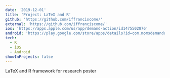 ```yaml
---
date: '2019-12-01'
title: 'Project: LaTeX and R'
github: 'https://github.com/iffranciscome/'
external: 'https://github.com/iffranciscome/'
ios: 'https://apps.apple.com/us/app/demand-action/id1475502876'
android: 'https://play.google.com/store/apps/details?id=com.momsdemandaction.app'
tech:
  - R
  - iOS
  - Android
showInProjects: false
---
```


LaTeX and R framework for research poster

